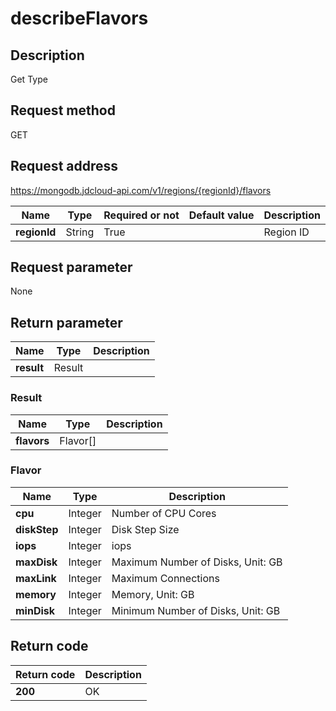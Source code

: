 # describeFlavors


## Description
Get Type

## Request method
GET

## Request address
https://mongodb.jdcloud-api.com/v1/regions/{regionId}/flavors

|Name|Type|Required or not|Default value|Description|
|---|---|---|---|---|
|**regionId**|String|True||Region ID|

## Request parameter
None


## Return parameter
|Name|Type|Description|
|---|---|---|
|**result**|Result||


### Result
|Name|Type|Description|
|---|---|---|
|**flavors**|Flavor[]||
### Flavor
|Name|Type|Description|
|---|---|---|
|**cpu**|Integer|Number of CPU Cores|
|**diskStep**|Integer|Disk Step Size|
|**iops**|Integer|iops|
|**maxDisk**|Integer|Maximum Number of Disks, Unit: GB|
|**maxLink**|Integer|Maximum Connections|
|**memory**|Integer|Memory, Unit: GB|
|**minDisk**|Integer|Minimum Number of Disks, Unit: GB|

## Return code
|Return code|Description|
|---|---|
|**200**|OK|
